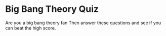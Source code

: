 # Big Bang Theory Quiz

Are you a big bang theory fan
Then answer these questions and see if you can beat the high score.
